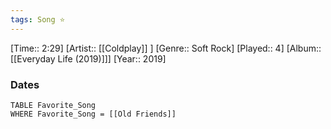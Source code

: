 ```yaml
---
tags: Song ⭐ 
---
```

[Time:: 2:29]
[Artist:: [[Coldplay]] ]
[Genre:: Soft Rock]
[Played:: 4]
[Album:: [[Everyday Life (2019)]]]
[Year:: 2019]
### Dates
````dataview
TABLE Favorite_Song
WHERE Favorite_Song = [[Old Friends]]
````
